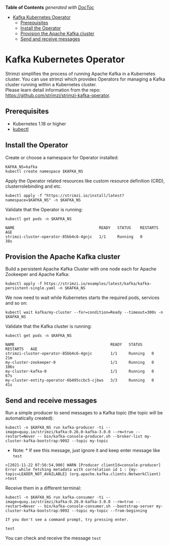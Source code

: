 <!-- START doctoc generated TOC please keep comment here to allow auto update -->
<!-- DON'T EDIT THIS SECTION, INSTEAD RE-RUN doctoc TO UPDATE -->
**Table of Contents**  *generated with [DocToc](https://github.com/thlorenz/doctoc)*

- [Kafka Kubernetes Operator](#Kafka-kubernetes-operator)
  - [Prerequisites](#prerequisites)
  - [Install the Operator](#install-the-operator)
  - [Provision the Apache Kafka cluster](#provision-the-apache-kafka-cluster)
  - [Send and receive messages](#send-and-receive-messages)

<!-- END doctoc generated TOC please keep comment here to allow auto update -->

# Kafka Kubernetes Operator

Strimzi simplifies the process of running Apache Kafka in a Kubernetes cluster. You can use strimzi which provides Operators for managing a Kafka cluster running within a Kubernetes cluster.  
Please learn detail information from the repo: <https://github.com/strimzi/strimzi-kafka-operator>.

## Prerequisites

- Kubernetes 1.18 or higher
- [kubectl](https://kubernetes.io/docs/tasks/tools/install-kubectl/)

## Install the Operator

Create or choose a namespace for Operator installed:  
```
KAFKA_NS=kafka
kubectl create namespace $KAFKA_NS
```
Apply the Operator related resources like custom resource definition (CRD), clusterrolebinding and etc.

```
kubectl apply -f "https://strimzi.io/install/latest?namespace=$KAFKA_NS" -n $KAFKA_NS
```

Validate that the Operator is running:

```
kubectl get pods -n $KAFKA_NS
```

```
NAME                                     READY   STATUS    RESTARTS   AGE
strimzi-cluster-operator-85bb4c6-4gnjc   1/1     Running   0          38s
```

## Provision the Apache Kafka cluster

Build a persistent Apache Kafka Cluster with one node each for Apache Zookeeper and Apache Kafka:

```
kubectl apply -f https://strimzi.io/examples/latest/kafka/kafka-persistent-single.yaml -n $KAFKA_NS
```
We now need to wait while Kubernetes starts the required pods, services and so on:
```
kubectl wait kafka/my-cluster --for=condition=Ready --timeout=300s -n $KAFKA_NS

```
Validate that the Kafka cluster is running:

```
kubectl get pods -n $KAFKA_NS
```
```
NAME                                          READY   STATUS    RESTARTS   AGE
strimzi-cluster-operator-85bb4c6-4gnjc        1/1     Running   0          21m
my-cluster-zookeeper-0                        1/1     Running   0          106s
my-cluster-kafka-0                            1/1     Running   0          67s
my-cluster-entity-operator-6b495ccbc5-cjbws   3/3     Running   0          41s
```

## Send and receive messages

Run a simple producer to send messages to a Kafka topic (the topic will be automatically created):

```
kubectl -n $KAFKA_NS run kafka-producer -ti --image=quay.io/strimzi/kafka:0.26.0-kafka-3.0.0 --rm=true --restart=Never -- bin/kafka-console-producer.sh --broker-list my-cluster-kafka-bootstrap:9092 --topic my-topic
```
* Note: * If see this message, just ignore it and keep enter message like `test`
```
>[2021-11-22 07:56:54,900] WARN [Producer clientId=console-producer] Error while fetching metadata with correlation id 1 : {my-topic=LEADER_NOT_AVAILABLE} (org.apache.kafka.clients.NetworkClient)
>test
```

Receive them in a different terminal:

```
kubectl -n $KAFKA_NS run kafka-consumer -ti --image=quay.io/strimzi/kafka:0.26.0-kafka-3.0.0 --rm=true --restart=Never -- bin/kafka-console-consumer.sh --bootstrap-server my-cluster-kafka-bootstrap:9092 --topic my-topic --from-beginning
```
```
If you don't see a command prompt, try pressing enter.

test
```
You can check and receive the message `test`

